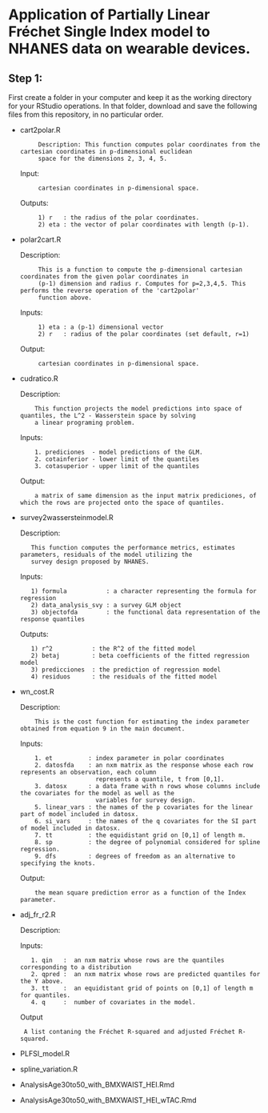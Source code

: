 # Application of Partially Linear Fréchet Single Index model to NHANES data on wearable devices.

## Step 1:

First create a folder in your computer and keep it as the working directory for your RStudio operations. In that folder, download and save the following files from this repository, in no particular order. 

 - cart2polar.R
    
            Description: This function computes polar coordinates from the cartesian coordinates in p-dimensional euclidean 
            space for the dimensions 2, 3, 4, 5.
            
    Input:
    
            cartesian coordinates in p-dimensional space.
             
    Outputs:  
    
            1) r   : the radius of the polar coordinates.
            2) eta : the vector of polar coordinates with length (p-1).

 - polar2cart.R

    Description: 
    
            This is a function to compute the p-dimensional cartesian coordinates from the given polar coordinates in 
            (p-1) dimension and radius r. Computes for p=2,3,4,5. This performs the reverse operation of the 'cart2polar' 
            function above.

    Inputs: 
    
            1) eta : a (p-1) dimensional vector
            2) r   : radius of the polar coordinates (set default, r=1)
    
    
    Output:         
            
            cartesian coordinates in p-dimensional space.
    
  - cudratico.R
    
    Description: 
    
            This function projects the model predictions into space of quantiles, the L^2 - Wasserstein space by solving 
            a linear programing problem. 
    
    Inputs:
    
            1. prediciones  - model predictions of the GLM.
            2. cotainferior - lower limit of the quantiles
            3. cotasuperior - upper limit of the quantiles
    
    Output:
    
            a matrix of same dimension as the input matrix prediciones, of which the rows are projected onto the space of quantiles.
    
  - survey2wassersteinmodel.R

    Description:
    
           This function computes the performance metrics, estimates parameters, residuals of the model utilizing the 
           survey design proposed by NHANES. 
           
    Inputs: 
    
           1) formula           : a character representing the formula for regression
           2) data_analysis_svy : a survey GLM object 
           3) objectofda        : the functional data representation of the response quantiles

    Outputs:
   
           1) r^2           : the R^2 of the fitted model
           2) betaj         : beta coefficients of the fitted regression model
           3) predicciones  : the prediction of regression model
           4) residuos      : the residuals of the fitted model
    
  - wn_cost.R

    Description: 
    
            This is the cost function for estimating the index parameter obtained from equation 9 in the main document.

    Inputs:
    
            1. et          : index parameter in polar coordinates
            2. datosfda    : an nxm matrix as the response whose each row represents an observation, each column 
                             represents a quantile, t from [0,1].
            3. datosx      : a data frame with n rows whose columns include the covariates for the model as well as the
                             variables for survey design.
            5. linear_vars : the names of the p covariates for the linear part of model included in datosx.
            6. si_vars     : the names of the q covariates for the SI part of model included in datosx.
            7. tt          : the equidistant grid on [0,1] of length m.
            8. sp          : the degree of polynomial considered for spline regression.
            9. dfs         : degrees of freedom as an alternative to specifying the knots.

  
    Output:
  
            the mean square prediction error as a function of the Index parameter.
            
  - adj_fr_r2.R

    Description: 
   
    Inputs:  
   
           1. qin   :  an nxm matrix whose rows are the quantiles corresponding to a distribution
           2. qpred :  an nxm matrix whose rows are predicted quantiles for the Y above. 
           3. tt    :  an equidistant grid of points on [0,1] of length m for quantiles.
           4. q     :  number of covariates in the model.
   
   
    Output 
    
         A list contaning the Fréchet R-squared and adjusted Fréchet R-squared.
         
         
  - PLFSI_model.R
  - spline_variation.R
  - AnalysisAge30to50_with_BMXWAIST_HEI.Rmd
  - AnalysisAge30to50_with_BMXWAIST_HEI_wTAC.Rmd



